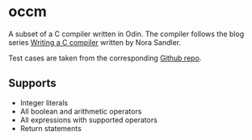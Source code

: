 # occm

A subset of a C compiler written in Odin. The compiler follows the blog series [Writing a C compiler](https://norasandler.com/2017/11/29/Write-a-Compiler.html) written by Nora Sandler.

Test cases are taken from the corresponding [Github repo](https://github.com/nlsandler/writing-a-c-compiler-tests/blob/main/LICENSE).

## Supports

- Integer literals
- All boolean and arithmetic operators
- All expressions with supported operators
- Return statements

